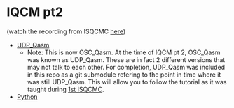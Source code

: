 # IQCM pt2
(watch the recording from ISQCMC [here](https://www.youtube.com/watch?v=6UrNguY8zGY))

- [UDP_Qasm](https://github.com/iccmr-quantum/OSC-Qasm)
  - Note: This is now OSC_Qasm. At the time of IQCM pt 2, OSC_Qasm was known as UDP_Qasm. These are in fact 2 different versions that may not talk to each other. For completion, UDP_Qasm was included in this repo as a git submodule refering to the point in time where it was still UDP_Qasm. This will allow you to follow the tutorial as it was taught during [1st ISQCMC](https://go.och.pw/isqcmc).
- [Python](https://python.org)

